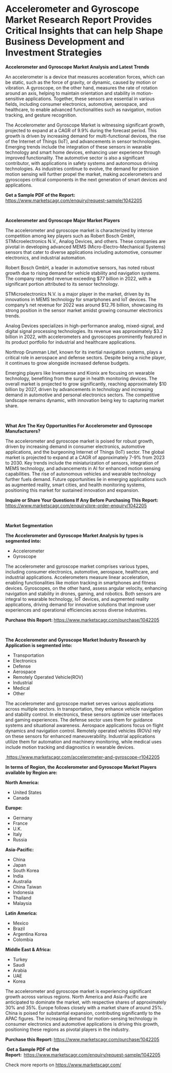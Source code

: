 <p><h1>Accelerometer and Gyroscope Market Research Report Provides Critical Insights that can help Shape Business Development and Investment Strategies</h1></p><p><strong>Accelerometer and Gyroscope Market Analysis and Latest Trends</strong></p>
<p><p>An accelerometer is a device that measures acceleration forces, which can be static, such as the force of gravity, or dynamic, caused by motion or vibration. A gyroscope, on the other hand, measures the rate of rotation around an axis, helping to maintain orientation and stability in motion-sensitive applications. Together, these sensors are essential in various fields, including consumer electronics, automotive, aerospace, and healthcare, to enable advanced functionalities such as navigation, motion tracking, and gesture recognition.</p><p>The Accelerometer and Gyroscope Market is witnessing significant growth, projected to expand at a CAGR of 9.9% during the forecast period. This growth is driven by increasing demand for multi-functional devices, the rise of the Internet of Things (IoT), and advancements in sensor technologies. Emerging trends include the integration of these sensors in wearable technology and smart home devices, enhancing user experience through improved functionality. The automotive sector is also a significant contributor, with applications in safety systems and autonomous driving technologies. As industries continue to evolve, the demand for precision motion sensing will further propel the market, making accelerometers and gyroscopes critical components in the next generation of smart devices and applications.</p></p>
<p><strong>Get a Sample PDF of the Report:&nbsp;</strong> <a href="https://www.marketscagr.com/enquiry/request-sample/1042205?utm_campaign=2316&utm_medium=2&utm_source=Github&utm_content=ia&utm_term=10022025&utm_id=accelerometer-and-gyroscope">https://www.marketscagr.com/enquiry/request-sample/1042205</a></p>
<p>&nbsp;</p>
<p><strong>Accelerometer and Gyroscope Major Market Players</strong></p>
<p><p>The accelerometer and gyroscope market is characterized by intense competition among key players such as Robert Bosch GmbH, STMicroelectronics N.V., Analog Devices, and others. These companies are pivotal in developing advanced MEMS (Micro-Electro-Mechanical Systems) sensors that cater to diverse applications including automotive, consumer electronics, and industrial automation.</p><p>Robert Bosch GmbH, a leader in automotive sensors, has noted robust growth due to rising demand for vehicle stability and navigation systems. The company reported revenue exceeding $77 billion in 2022, with a significant portion attributed to its sensor technology.</p><p>STMicroelectronics N.V. is a major player in the market, driven by its innovations in MEMS technology for smartphones and IoT devices. The company’s net revenue for 2022 was around $12.76 billion, showcasing its strong position in the sensor market amidst growing consumer electronics trends.</p><p>Analog Devices specializes in high-performance analog, mixed-signal, and digital signal processing technologies. Its revenue was approximately $3.2 billion in 2022, with accelerometers and gyroscopes prominently featured in its product portfolio for industrial and healthcare applications.</p><p>Northrop Grumman Litef, known for its inertial navigation systems, plays a critical role in aerospace and defense sectors. Despite being a niche player, it continues to grow alongside increased defense budgets.</p><p>Emerging players like Invensense and Kionix are focusing on wearable technology, benefiting from the surge in health monitoring devices. The overall market is projected to grow significantly, reaching approximately $10 billion by 2027, driven by advancements in technology and increasing demand in automotive and personal electronics sectors. The competitive landscape remains dynamic, with innovation being key to capturing market share.</p></p>
<p>&nbsp;</p>
<p><strong>What Are The Key Opportunities For Accelerometer and Gyroscope Manufacturers?</strong></p>
<p><p>The accelerometer and gyroscope market is poised for robust growth, driven by increasing demand in consumer electronics, automotive applications, and the burgeoning Internet of Things (IoT) sector. The global market is projected to expand at a CAGR of approximately 7-9% from 2023 to 2030. Key trends include the miniaturization of sensors, integration of MEMS technology, and advancements in AI for enhanced motion sensing capabilities. The rise of autonomous vehicles and wearable technology further fuels demand. Future opportunities lie in emerging applications such as augmented reality, smart cities, and health monitoring systems, positioning this market for sustained innovation and expansion.</p></p>
<p><strong>Inquire or Share Your Questions If Any Before Purchasing This Report:</strong> <a href="https://www.marketscagr.com/enquiry/pre-order-enquiry/1042205?utm_campaign=2316&utm_medium=2&utm_source=Github&utm_content=ia&utm_term=10022025&utm_id=accelerometer-and-gyroscope">https://www.marketscagr.com/enquiry/pre-order-enquiry/1042205</a></p>
<p>&nbsp;</p>
<p><strong>Market Segmentation</strong></p>
<p><strong>The Accelerometer and Gyroscope Market Analysis by types is segmented into:</strong></p>
<p><ul><li>Accelerometer</li><li>Gyroscope</li></ul></p>
<p><p>The accelerometer and gyroscope market comprises various types, including consumer electronics, automotive, aerospace, healthcare, and industrial applications. Accelerometers measure linear acceleration, enabling functionalities like motion tracking in smartphones and fitness devices. Gyroscopes, on the other hand, assess angular velocity, enhancing navigation and stability in drones, gaming, and robotics. Both sensors are integral to wearable technology, IoT devices, and augmented reality applications, driving demand for innovative solutions that improve user experiences and operational efficiencies across diverse industries.</p></p>
<p><strong>Purchase this Report:&nbsp;</strong><a href="https://www.marketscagr.com/purchase/1042205?utm_campaign=2316&utm_medium=2&utm_source=Github&utm_content=ia&utm_term=10022025&utm_id=accelerometer-and-gyroscope">https://www.marketscagr.com/purchase/1042205</a></p>
<p>&nbsp;</p>
<p><strong>The Accelerometer and Gyroscope Market Industry Research by Application is segmented into:</strong></p>
<p><ul><li>Transportation</li><li>Electronics</li><li>Defense</li><li>Aerospace</li><li>Remotely Operated Vehicle(ROV)</li><li>Industrial</li><li>Medical</li><li>Other</li></ul></p>
<p><p>The accelerometer and gyroscope market serves various applications across multiple sectors. In transportation, they enhance vehicle navigation and stability control. In electronics, these sensors optimize user interfaces and gaming experiences. The defense sector uses them for guidance systems and situational awareness. Aerospace applications focus on flight dynamics and navigation control. Remotely operated vehicles (ROVs) rely on these sensors for enhanced maneuverability. Industrial applications utilize them for automation and machinery monitoring, while medical uses include motion tracking and diagnostics in wearable devices.</p></p>
<p><a href="https://www.marketscagr.com/accelerometer-and-gyroscope-r1042205?utm_campaign=2316&utm_medium=2&utm_source=Github&utm_content=ia&utm_term=10022025&utm_id=accelerometer-and-gyroscope">&nbsp;https://www.marketscagr.com/accelerometer-and-gyroscope-r1042205</a></p>
<p><strong>In terms of Region, the Accelerometer and Gyroscope Market Players available by Region are:</strong></p>
<p>
    <p> <strong> North America: </strong>
        <ul>
            <li>United States</li>
            <li>Canada</li>
        </ul>
        </p> 
    <p> <strong> Europe: </strong>
        <ul>
            <li>Germany</li>
            <li>France</li>
            <li>U.K.</li>
            <li>Italy</li>
            <li>Russia</li>
        </ul>
        </p> 
    <p> <strong> Asia-Pacific: </strong>
        <ul>
            <li>China</li>
            <li>Japan</li>
            <li>South Korea</li>
            <li>India</li>
            <li>Australia</li>
            <li>China Taiwan</li>
            <li>Indonesia</li>
            <li>Thailand</li>
            <li>Malaysia</li>
        </ul>
        </p> 
    <p> <strong> Latin America: </strong>
        <ul>
            <li>Mexico</li>
            <li>Brazil</li>
            <li>Argentina Korea</li>
            <li>Colombia</li>
        </ul>
        </p> 
    <p> <strong> Middle East & Africa: </strong>
        <ul>
            <li>Turkey</li>
            <li>Saudi</li>
            <li>Arabia</li>
            <li>UAE</li>
            <li>Korea</li>
        </ul>
    </p>
    </p>
<p><p>The accelerometer and gyroscope market is experiencing significant growth across various regions. North America and Asia-Pacific are anticipated to dominate the market, with respective shares of approximately 30% and 35%. Europe follows closely with a market share of around 25%. China is poised for substantial expansion, contributing significantly to the APAC figures. The increasing demand for motion-sensing technology in consumer electronics and automotive applications is driving this growth, positioning these regions as pivotal players in the industry.</p></p>
<p><strong>Purchase this Report: </strong><a href="https://www.marketscagr.com/purchase/1042205?utm_campaign=2316&utm_medium=2&utm_source=Github&utm_content=ia&utm_term=10022025&utm_id=accelerometer-and-gyroscope">https://www.marketscagr.com/purchase/1042205</a></p>
<p>&nbsp;<strong>Get a Sample PDF of the Report:&nbsp;&nbsp;</strong><a href="https://www.marketscagr.com/enquiry/request-sample/1042205?utm_campaign=2316&utm_medium=2&utm_source=Github&utm_content=ia&utm_term=10022025&utm_id=accelerometer-and-gyroscope">https://www.marketscagr.com/enquiry/request-sample/1042205</a></p>
<p><strong></strong></p>
<p>Check more reports on <a href="https://www.marketscagr.com/?utm_campaign=2316&utm_medium=2&utm_source=Github&utm_content=ia&utm_term=10022025&utm_id=accelerometer-and-gyroscope">https://www.marketscagr.com/</a></p>